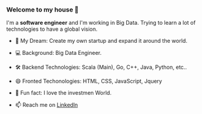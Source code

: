 ### Welcome to my house 👋

I'm a **software engineer** and I'm working in Big Data. Trying to learn a lot of technologies to have a global vision.

- 🚀 My Dream: Create my own startup and expand it around the world.

- 💻 Background: Big Data Engineer.

- 🛠️ Backend Technologies: Scala (Main), Go, C++, Java, Python, etc..

- 😄 Fronted Techonologies: HTML, CSS, JavaScript, Jquery

- 🎁 Fun fact: I love the investmen World.

- 📫 Reach me on [Linkedln](https://www.linkedin.com/in/damasosanchezarenas/)


<!--
**damasosanchezarenas/damasosanchezarenas** is a ✨ _special_ ✨ repository because its `README.md` (this file) appears on your GitHub profile.

Here are some ideas to get you started:

- 🔭 I’m currently working on ...
- 🌱 I’m currently learning ...
- 👯 I’m looking to collaborate on ...
- 🤔 I’m looking for help with ...
- 💬 Ask me about ...
- 📫 How to reach me: ...
- 😄 Pronouns: ...
- ⚡ Fun fact: ...
-->
